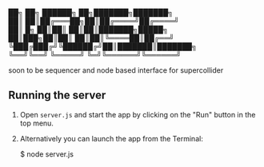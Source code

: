 

██╗    ██╗ ██████╗ ██╗███████╗███████╗    
██║    ██║██╔═══██╗██║██╔════╝██╔════╝    
██║ █╗ ██║██║   ██║██║███████╗█████╗      
██║███╗██║██║   ██║██║╚════██║██╔══╝      
╚███╔███╔╝╚██████╔╝██║███████║███████╗    
 ╚══╝╚══╝  ╚═════╝ ╚═╝╚══════╝╚══════╝    
                                          
soon to be sequencer and node based interface for supercollider


## Running the server

1) Open `server.js` and start the app by clicking on the "Run" button in the top menu.

2) Alternatively you can launch the app from the Terminal:

    $ node server.js
